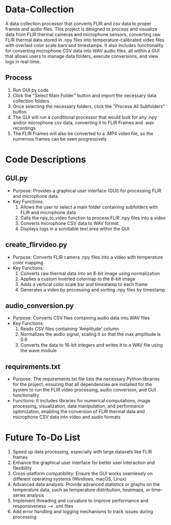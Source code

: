 # Data-Collection
A data collection processor that converts FLIR and csv data to proper frames and audio files. This project is designed to process and visualize data from FLIR thermal cameras and microphone sensors, converting raw FLIR thermal data stored in .npy files into temperature-calibrated video files with overlaid color scale bars and timestamps. It also includes functionality for converting microphone CSV data into WAV audio files, all within a GUI that allows users to manage data folders, execute conversions, and view logs in real-time.

## Process
  1) Run GUI.py code
  2) Click the "Select Main Folder" button and import the necessary data collection folders
  3) Once selecting the necessary folders, click the "Process All Subfolders" button
  4) The GUI will run a conditional processor that would look for any .npy and/or microphone csv data, converting it to FLIR Frames and .wav recordings
  5) The FLIR Frames will also be converted to a .MP4 video file, so the numerous frames can be seen progressively

# Code Descriptions

## GUI.py
- Purpose: Provides a graphical user interface (GUI) for processing FLIR and microphone data
- Key Functions:
  1) Allows the user to select a main folder containing subfolders with FLIR and microphone data
  2) Calls the npy_to_video function to process FLIR .npy files into a video
  3) Converts microphone CSV data to WAV format
  4) Displays logs in a scrollable text area within the GUI

## create_flirvideo.py
- Purpose: Converts FLIR camera .npy files into a video with temperature color mapping
- Key Functions:
  1) Converts raw thermal data into an 8-bit image using normalization
  2) Applies a custom inverted colormap to the 8-bit image
  3) Adds a vertical color scale bar and timestamp to each frame
  4) Generates a video by processing and sorting .npy files by timestamp

## audio_conversion.py
- Purpose: Converts CSV files containing audio data into WAV files
- Key Functions:
  1) Reads CSV files containing 'Amplitude' column
  2) Normalizes the audio signal, scaling it so that the max amplitude is 0.9
  3) Converts the data to 16-bit integers and writes it to a WAV file using the wave module
 
## requirements.txt
- Purpose: The requirements.txt file lists the necessary Python libraries for the project, ensuring that all dependencies are installed for the system to run the FLIR video processing, audio conversion, and GUI functionality
- Functions: It includes libraries for numerical computations, image processing, visualization, data manipulation, and performance optimization, enabling the conversion of FLIR thermal data and microphone CSV data into video and audio formats

# Future To-Do List
  1) Speed up data processing, especially with large datasets like FLIR frames
  2) Enhance the graphical user interface for better user interaction and flexibility
  3) Cross-platform compatibility: Ensure the GUI works seamlessly on different operating systems (Windows, macOS, Linux)
  4) Advanced data analysis: Provide advanced statistics or graphs on the temperature data, such as temperature distribution, heatmaps, or time-series analysis
  5) Implement threading and curvature to improve performance and responsiveness --> .xml files
  6) Add error handling and logging mechanisms to track issues during processing
